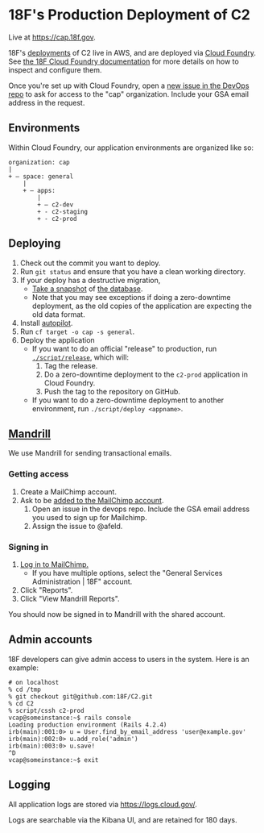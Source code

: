 # 18F's Production Deployment of C2

Live at https://cap.18f.gov.

18F's [deployments](http://12factor.net/codebase) of C2 live in AWS, and are
deployed via [Cloud Foundry](http://www.cloudfoundry.org). See [the 18F Cloud
Foundry documentation](https://docs.cloud.gov) for more details on how to inspect
and configure them.

Once you're set up with Cloud Foundry, open a [new issue in the DevOps
repo](https://github.com/18F/DevOps/issues/new) to ask for access to the "cap"
organization. Include your GSA email address in the request.

## Environments

Within Cloud Foundry, our application environments are organized like so:

```
organization: cap
|
+ – space: general
    |
    + – apps:
        |
        + – c2-dev
        + - c2-staging
        + - c2-prod
```

## Deploying

1. Check out the commit you want to deploy.
1. Run `git status` and ensure that you have a clean working directory.
1. If your deploy has a destructive migration,
    * [Take a snapshot](http://docs.aws.amazon.com/AmazonRDS/latest/UserGuide/USER_CreateSnapshot.html) of [the database](https://console.aws.amazon.com/rds/home?region=us-east-1#dbinstances:).
    * Note that you may see exceptions if doing a zero-downtime deployment, as the old copies of the application are expecting the old data format.
1. Install [autopilot](https://github.com/concourse/autopilot).
1. Run `cf target -o cap -s general`.
1. Deploy the application
    * If you want to do an official "release" to production, run [`./script/release`](../script/release), which will:
        1. Tag the release.
        1. Do a zero-downtime deployment to the `c2-prod` application in Cloud Foundry.
        1. Push the tag to the repository on GitHub.
    * If you want to do a zero-downtime deployment to another environment, run `./script/deploy <appname>`.

## [Mandrill](https://mandrillapp.com)

We use Mandrill for sending transactional emails.

### Getting access

1. Create a MailChimp account.
1. Ask to be [added to the MailChimp account](http://kb.mailchimp.com/accounts/multi-user/manage-user-levels-in-your-account).
    1. Open an issue in the devops repo. Include the GSA email address you used
       to sign up for Mailchimp.
    1. Assign the issue to @afeld.

### Signing in

1. [Log in to MailChimp.](https://login.mailchimp.com)
    * If you have multiple options, select the "General Services Administration | 18F" account.
1. Click "Reports".
1. Click "View Mandrill Reports".

You should now be signed in to Mandrill with the shared account.

## Admin accounts

18F developers can give admin access to users in the system. Here is an example:

```
# on localhost
% cd /tmp
% git checkout git@github.com:18F/C2.git
% cd C2
% script/cssh c2-prod
vcap@someinstance:~$ rails console
Loading production environment (Rails 4.2.4)
irb(main):001:0> u = User.find_by_email_address 'user@example.gov'
irb(main):002:0> u.add_role('admin')
irb(main):003:0> u.save!
^D
vcap@someinstance:~$ exit
```

## Logging

All application logs are stored via https://logs.cloud.gov/.

Logs are searchable via the Kibana UI, and are retained for 180 days.
